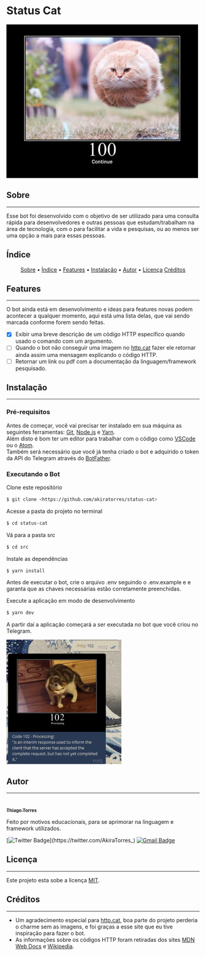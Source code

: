 # Status Cat

<img src="./assets/banner.jpg" alt="banner" width="500"/>

## Sobre

---

Esse bot foi desenvolvido com o objetivo de ser utilizado para uma consulta rápida para desenvolvedores e outras pessoas que estudam/trabalham na área de tecnologia, com o para facilitar a vida e pesquisas, ou ao menos ser uma opção a mais para essas pessoas.

## Índice

<p align="center">
 <a href="#sobre">Sobre</a> •
 <a href="#índice">Índice</a> • 
 <a href="#features">Features</a> • 
 <a href="#instalação">Instalação</a> •  
 <a href="#autor">Autor</a> • 
 <a href="#licença">Licença</a>
 <a href="#créditos">Créditos</a>
</p>

## Features

---

O bot ainda está em desenvolvimento e ideas para features novas podem acontecer a qualquer momento, aqui está uma lista delas, que vai sendo marcada conforme forem sendo feitas.

-   [x] Exibir uma breve descrição de um código HTTP específico quando usado o comando com um argumento.
-   [ ] Quando o bot não conseguir uma imagem no [http.cat](https://http.cat/) fazer ele retornar ainda assim uma mensagem explicando o código HTTP.
-   [ ] Retornar um link ou pdf com a documentação da linguagem/framework pesquisado.

## Instalação

---

### Pré-requisitos

Antes de começar, você vai precisar ter instalado em sua máquina as seguintes ferramentas:
[Git](https://git-scm.com), [Node.js](https://nodejs.org/en/) e [Yarn](https://yarnpkg.com/).  
Além disto é bom ter um editor para trabalhar com o código como [VSCode](https://code.visualstudio.com/) ou o [Atom](https://atom.io/).  
Também será necessário que você já tenha criado o bot e adquirido o token da API do Telegram através do [BotFather](https://t.me/botfather).

### Executando o Bot

Clone este repositório

```bash
$ git clone <https://github.com/akiratorres/status-cat>
```

Acesse a pasta do projeto no terminal

```bash
$ cd status-cat
```

Vá para a pasta src

```bash
$ cd src
```

Instale as dependências

```bash
$ yarn install
```

Antes de executar o bot, crie o arquivo .env seguindo o .env.example e e garanta que as chaves necessárias estão corretamente preenchidas.

Execute a aplicação em modo de desenvolvimento

```bash
$ yarn dev
```

A partir daí a aplicação começará a ser executada no bot que você criou no Telegram.

<img src="./assets/example.png" alt="banner" width="300"/>

## Autor

---

<a href="https://blog.rocketseat.com.br/author/thiago/">
 <img style="border-radius: 50%;" src="https://avatars.githubusercontent.com/u/40040415?v=4" width="100px;" alt=""/>
 <br />
 <sub><b>Thiago Torres</b></sub></a>

Feito por motivos educacionais, para se aprimorar na linguagem e framework utilizados.

[![Twitter Badge](https://img.shields.io/badge/-@AkiraTorres_-1ca0f1?style=flat-square&labelColor=1ca0f1&logo=twitter&logoColor=white&link=https://twitter.com/AkiraTorres_)](https://twitter.com/AkiraTorres_)
[![Gmail Badge](https://img.shields.io/badge/-torres.thg@gmail.com-c14438?style=flat-square&logo=Gmail&logoColor=white&link=mailto:torres.thg@gmail.com)](mailto:torres.thg@gmail.com)

## Licença

---

Este projeto esta sobe a licença [MIT](./LICENSE).

## Créditos

---

-   Um agradecimento especial para [http.cat](https://http.cat/), boa parte do projeto perderia o charme sem as imagens, e foi graças a esse site que eu tive inspiração para fazer o bot.
-   As informações sobre os códigos HTTP foram retiradas dos sites [MDN Web Docs](https://developer.mozilla.org/pt-BR/docs/Web/HTTP/Status#respostas_informativas) e [Wikipedia](https://pt.wikipedia.org/wiki/Lista_de_c%C3%B3digos_de_estado_HTTP).

